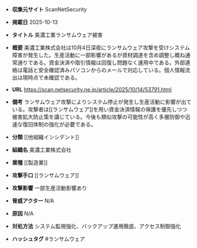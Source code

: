 - **収集元サイト**
ScanNetSecurity

- **掲載日**
2025-10-13

- **タイトル**
美濃工業ランサムウェア被害

- **概要**
美濃工業株式会社は10月4日深夜にランサムウェア攻撃を受けシステム障害が発生した。生産活動に一部影響があるが資材調達を含め調整し概ね通常通りである。資金決済や取引情報は回復し問題なく運用中である。外部連絡は電話と安全確認済みパソコンからのメールで対応している。個人情報流出は現時点で未確認である。

- **URL**
https://scan.netsecurity.ne.jp/article/2025/10/14/53791.html

- **備考**
ランサムウェア攻撃によりシステム停止が発生し生産活動に影響が出ている。攻撃者は[[ランサムウェア]]を用い資金決済情報の保護を優先しつつ被害拡大防止策を講じている。今後も類似攻撃の可能性が高く多層防御や迅速な復旧体制の強化が必要である。

- **分類**
[[他組織インシデント]]

- **組織名**
美濃工業株式会社

- **業種**
[[製造業]]

- **攻撃手口**
[[ランサムウェア]]

- **攻撃影響**
一部生産活動影響あり

- **脅威アクター**
N/A

- **原因**
N/A

- **対処方法**
システム監視強化、バックアップ運用徹底、アクセス制御強化

- **ハッシュタグ**
#ランサムウェア
